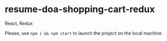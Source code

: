 # resume-doa-shopping-cart-redux
React, Redux

Please, use ```npm i && npm start``` to launch the project on the local machine
